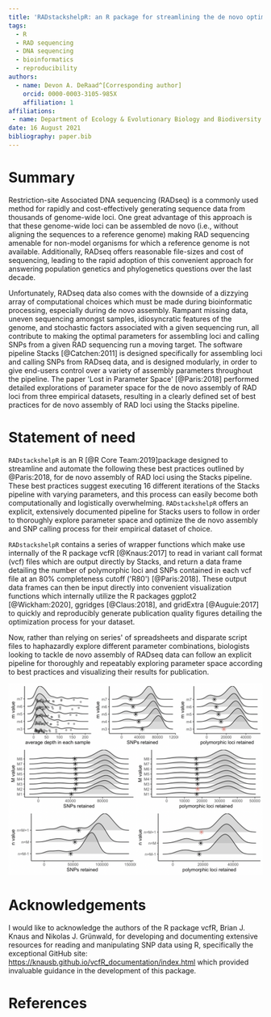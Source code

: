 ```yaml
---
title: 'RADstackshelpR: an R package for streamlining the de novo optimization of Stacks parameters'
tags:
  - R
  - RAD sequencing
  - DNA sequencing
  - bioinformatics
  - reproducibility
authors:
  - name: Devon A. DeRaad^[Corresponding author]
    orcid: 0000-0003-3105-985X
    affiliation: 1
affiliations:
 - name: Department of Ecology & Evolutionary Biology and Biodiversity Institute, University of Kansas, Lawrence, Kansas, USA
date: 16 August 2021
bibliography: paper.bib
---
```


# Summary

Restriction-site Associated DNA sequencing (RADseq) is a commonly used method for rapidly and cost-effectively generating sequence data from thousands of genome-wide loci. One great advantage of this approach is that these genome-wide loci can be assembled de novo (i.e., without aligning the sequences to a reference genome) making RAD sequencing amenable for non-model organisms for which a reference genome is not available. Additionally, RADseq offers reasonable file-sizes and cost of sequencing, leading to the rapid adoption of this convenient approach for answering population genetics and phylogenetics questions over the last decade.

Unfortunately, RADseq data also comes with the downside of a dizzying array of computational choices which must be made during bioinformatic processing, especially during de novo assembly. Rampant missing data, uneven sequencing amongst samples, idiosyncratic features of the genome, and stochastic factors associated with a given sequencing run, all contribute to making the optimal parameters for assembling loci and calling SNPs from a given RAD sequencing run a moving target. The software pipeline Stacks [@Catchen:2011] is designed specifically for assembling loci and calling SNPs from RADseq data, and is designed modularly, in order to give end-users control over a variety of assembly parameters throughout the pipeline. The paper 'Lost in Parameter Space' [@Paris:2018] performed detailed explorations of parameter space for the de novo assembly of RAD loci from three empirical datasets, resulting in a clearly defined set of best practices for de novo assembly of RAD loci using the Stacks pipeline.

# Statement of need

`RADstackshelpR` is an R [@R Core Team:2019]package designed to streamline and automate the following these best practices outlined by @Paris:2018, for de novo assembly of RAD loci using the Stacks pipeline. These best practices suggest executing 16 different iterations of the Stacks pipeline with varying parameters, and this process can easily become both computationally and logistically overwhelming. `RADstackshelpR` offers an explicit, extensively documented pipeline for Stacks users to follow in order to thoroughly explore parameter space and optimize the de novo assembly and SNP calling process for their empirical dataset of choice.

`RADstackshelpR` contains a series of wrapper functions which make use internally of the R package vcfR [@Knaus:2017] to read in variant call format (vcf) files which are output directly by Stacks, and return a data frame detailing the number of polymorphic loci and SNPs contained in each vcf file at an 80% completeness cutoff ('R80') [@Paris:2018]. These output data frames can then be input directly into convenient visualization functions which internally utilize the R packages ggplot2 [@Wickham:2020], ggridges [@Claus:2018], and gridExtra [@Auguie:2017] to quickly and reproducibly generate publication quality figures detailing the optimization process for your dataset.

Now, rather than relying on series' of spreadsheets and disparate script files to haphazardly explore different parameter combinations, biologists looking to tackle de novo assembly of RADseq data can follow an explicit pipeline for thoroughly and repeatably exploring parameter space according to best practices and visualizing their results for publication.

![Fig 1. Multi-panel figure visualizing the entire optimization process facilitated by `RADstackshelpR`.\label{fig:overview}](fig1.png)

# Acknowledgements
I would like to acknowledge the authors of the R package vcfR, Brian J. Knaus and Nikolas J. Grünwald, for developing and documenting extensive resources for reading and manipulating SNP data using R, specifically the exceptional GitHub site: https://knausb.github.io/vcfR_documentation/index.html which provided invaluable guidance in the development of this package.

# References
